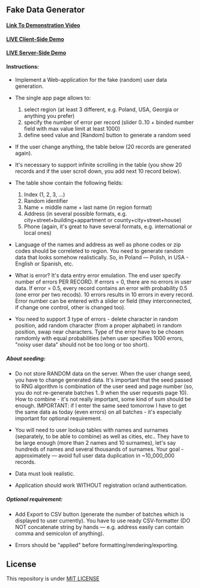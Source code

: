 ## Fake Data Generator

#### [Link To Demonstration Video](videos/demo.mp4)
#### [LIVE Client-Side Demo](https://t6-fake-data-generator-client.glitch.me/)
#### [LIVE Server-Side Demo](https://t6-fake-data-generator-server.glitch.me/)


#### Instructions:

- Implement a Web-application for the fake (random) user data generation.

- The single app page allows to:
  1. select region (at least 3 different, e.g. Poland, USA, Georgia or anything you prefer)
  2. specify the number of error per record (slider 0..10 + binded number field with max value limit at least 1000)
  3. define seed value and [Random] button to generate a random seed

- If the user change anything, the table below (20 records are generated again).

- It's necessary to support infinite scrolling in the table (you show 20 records and if the user scroll down, you add next 10 record below).

- The table show contain the following fields:
  1. Index (1, 2, 3, ...)
  2. Random identifier
  3. Name + middle name + last name (in region format)
  4. Address (in several possible formats, e.g. city+street+building+appartment or county+city+street+house)
  5. Phone (again, it's great to have several formats, e.g. international or local ones)

- Language of the names and address as well as phone codes or zip codes should be correleted to region. You need to generate random data that looks somehow realistically. So, in Poland — Polish, in USA - English or Spanish, etc.
- What is error? It's data entry error emulation. The end user specify number of errors PER RECORD. If errors = 0, there are no errors in user data. If error = 0.5, every record contains an error with probability 0.5 (one error per two recods). 10 errors results in 10 errors in every record. Error number can be entered with a slider or field (they interconnected, if change one control, other is changed too).

- You need to support 3 type of errors - delete character in random position, add random character (from a proper alphabet) in random position, swap near characters. Type of the error have to be chosen ramdomly with equal probabilities (when user specifies 1000 errors, "noisy user data" should not be too long or too short).

##### About seeding:
- Do not store RANDOM data on the server. When the user change seed, you have to change generated data. It's important that the seed passed to RNG algorithm is combination of the user seed and page number (so, you do not re-generate batches 1..9 when the user requests page 10). How to combine - it's not really important, some kind of sum should be enough. IMPORTANT: if I enter the same seed tomorrow I have to get the same data as today (even errors) on all batches - it's especially important for optional requirement.

- You will need to user lookup tables with names and surnames (separately, to be able to combine) as well as cities, etc.. They have to be large enough (more than 2 names and 10 surnames), let's say hundreds of names and several thousands of surnames. Your goal - approximately — avoid full user data duplication in ~10_000_000 records.

- Data must look realistic. 

- Application should work WITHOUT registration or/and authentication.

##### Optional requirement: 
- Add Export to CSV button (generate the number of batches which is displayed to user currently). You have to use ready CSV-formatter (DO NOT concatenate string by hands — e.g. address easily can contain comma and semicolon of anything).

- Errors should be "applied" before formatting/rendering/exporting.

## License
This repository is under [MIT LICENSE](LICENSE)
